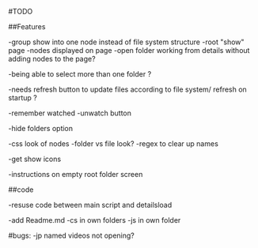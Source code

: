 #TODO

##Features

-group show into one node instead of file system structure
  -root "show" page
    -nodes displayed on page
  -open folder working from details without adding nodes to the page?

-being able to select more than one folder ?

-needs refresh button to update files according to file system/ refresh on startup ?

-remember watched
  -unwatch button

-hide folders option

-css look of nodes
  -folder vs file look?
-regex to clear up names

-get show icons

-instructions on empty root folder screen

##code

-resuse code between main script and detailsload

-add Readme.md
-cs in own folders
-js in own folder



#bugs:
-jp named videos not opening?
